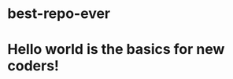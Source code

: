 # best-repo-ever
# Hello world is the basics for new coders!
<template>
    <div class="wrapper">
    <header class="header">Available Bikes for {name}</header>
    <section class="content">
        <div class="columns">
        <main class="main" >
            <c-list onproductselected={handleProductSelected}></c-list>
        </main>
        <aside class="sidebar-second">
            <c-detail product-id={selectedProductId}></c-detail>
        </aside>
        </div>
    </section>
    </div>
</template>
